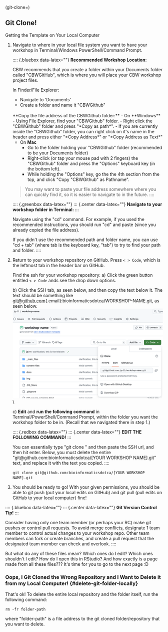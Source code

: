 (git-clone=)
## Git Clone!

<!-- explain -->
Getting the Template on Your Local Computer

1.  Navigate to where in your local file system you want to have your workshop in Terminal/Windows PowerShell/Command Prompt.

    :::: {.bluebox data-latex=""}
    **Recommended Workshop Location:**
    
    CBW recommends that you create a folder within your Documents folder called "CBWGitHub", which is where you will place your CBW workshop project files.
    
    In Finder/File Explorer:
    - Navigate to 'Documents'
    - Create a folder and name it "CBWGithub" 
    
    <br>
    **Copy the file address of the CBWGithub folder:**
    - On **Windows**
      - Using File Explorer, find your "CBWGithub" folder.
      - Right click the "CBWGithub" folder and press "*Copy as path*".
        - If you are currently inside the "CBWGithub" folder, you can right click on it's name in the header and press either "*Copy Address*" or "*Copy Address as Text*"
    
    - On **Mac**
      - Go to the folder holding your "CBWGithub" folder (recommended to be your Documents folder)
      - Right-click (or tap your mouse pad with 2 fingers) the "CBWGithub" folder and press the "Options" keyboard key (in the bottom left).
      - While holding the "Options" key, go the the 4th section from the top, and click "Copy \"CBWGithub\" as Pathname".
    
    > You may want to paste your file address somewhere where you can quickly find it, so it is easier to navigate to in the future.
    ::::
    
      <p style="font-size: 8px;"></p>
    
    :::: {.greenbox data-latex=""}
    ::: {.center data-latex=""}
    **Navigate to your workshop folder in Terminal:**
    :::
    
    Navigate using the "cd" command. For example, if you used the recommended instructions, you should run "cd" and paste (since you already copied the file address).
    
    If you didn't use the recommended path and folder name, you can use "cd + tab" (where tab is the keyboard key, "tab") to try to find your path and folder.
    ::::
    <br>

2.  Return to your workshop repository on GitHub. Press `< > Code`, which is the leftmost tab in the header bar on GitHub.

    Find the ssh for your workshop repository:
      a) Click the green button entitled `< > Code` ands see the drop down options.
      
      b) Click the SSH tab, as seen below, and then copy the text below it. The text should be something like [git\@github.com](mailto:git@github.com){.email}:bioinformaticsdotca/WORKSHOP-NAME.git, as seen below.
          ![how to find the ssh for your repo](img/git-instruct/copy-ssh.png)\
      
      c) **Edit** and **run the following command** in Terminal/PowerShell/Command Prompt, within the folder you want the workshop folder to be in. (Recall that we navigated there in step 1.)
          
    :::: {.redbox data-latex=""}
    ::: {.center data-latex=""}
    **EDIT THE FOLLOWING COMMAND!**
    :::
    
    You can essentially type "git clone " and then paste the SSH url, and then hit enter. Below, you must delete the entire "<span>git@</span>github.com:bioinformaticsdotca/[YOUR WORKSHOP NAME].git" text, and replace it with the text you copied.
    ::::
    
    <!-- The <span></span> html code is to stop git@github.com from turning into a link -->
    
    <p style="font-size: 8px;"></p>
    
    ```
    git clone git@github.com:bioinformaticsdotca/[YOUR WORKSHOP NAME].git
    ```

3.  You should be ready to go! With your given permissions, you should be able to git push (put your local edits on GitHub) and git pull (pull edits on GitHub to your local computer) fine!
    
:::: {.bluebox data-latex=""}
::: {.center data-latex=""}
**Git Version Control Tip!**
:::
    
Consider having only one team member (or perhaps your RC) make git pushes or control pull requests. To avoid merge conflicts, designate 1 team member to control actual changes to your workshop repo. Other team members can fork or create branches, and create a pull request that the designated team member can check and overlook.
::::
<br>

But what do any of these files mean? Which ones do I edit? Which ones shouldn't I edit? How do I open this in RStudio? And how exactly is a page made from all these files??? It's time for you to go to the next page :D

### Oops, I Git Cloned the Wrong Repository and I Want to Delete it from my Local Computer! {#delete-git-folder-locally}

That's ok! To delete the entire local repository and the folder itself, run the following command:

```
rm -fr folder-path
```

where "folder-path" is a file address to the git cloned folder/repository that you want to delete.
